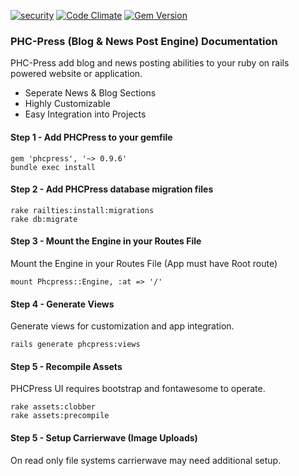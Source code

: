 [![security](https://hakiri.io/github/PHCNetworks/phc-press/master.svg)](https://hakiri.io/github/PHCNetworks/phc-press/master)
[![Code Climate](https://codeclimate.com/github/PHCNetworks/phc-press/badges/gpa.svg)](https://codeclimate.com/github/PHCNetworks/phc-press)
[![Gem Version](https://badge.fury.io/rb/phcpress.svg)](https://badge.fury.io/rb/phcpress)  
  
### PHC-Press (Blog & News Post Engine) Documentation
PHC-Press add blog and news posting abilities to your ruby on rails powered website or application.

* Seperate News & Blog Sections
* Highly Customizable
* Easy Integration into Projects  


#### Step 1 - Add PHCPress to your gemfile  

	gem 'phcpress', '~> 0.9.6'
	bundle exec install  
  
#### Step 2 - Add PHCPress database migration files  

	rake railties:install:migrations  
	rake db:migrate  
  
#### Step 3 - Mount the Engine in your Routes File  
Mount the Engine in your Routes File (App must have Root route)  
  
	mount Phcpress::Engine, :at => '/'  
  
#### Step 4 - Generate Views  
Generate views for customization and app integration.  
  
	rails generate phcpress:views

#### Step 5 - Recompile Assets  
PHCPress UI requires bootstrap and fontawesome to operate.  
  
	rake assets:clobber
	rake assets:precompile  

#### Step 5 - Setup Carrierwave (Image Uploads)  
On read only file systems carrierwave may need additional setup.  
